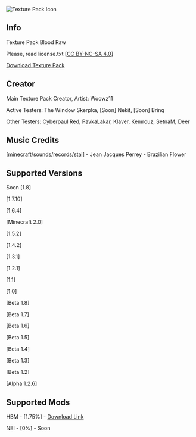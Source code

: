 ![Texture Pack Icon](../woowz/logo.png)

## Info

Texture Pack Blood Raw

Please, read license.txt [[CC BY-NC-SA 4.0](https://creativecommons.org/licenses/by-nc-sa/4.0/)]

[Download Texture Pack](https://github.com/Woowz11/BloodRaw-Minecraft/releases)

## Creator

Main Texture Pack Creator, Artist: Woowz11

Active Testers: The Window Skerpka, [Soon] Nekit, [Soon] Brinq

Other Testers: Cyberpaul Red, [PavkaLakar](https://github.com/PavkaLakar), Klaver, Kemrouz, SetnaM, Deer

## Music Credits

[[minecraft/sounds/records/stal](https://github.com/Woowz11/BloodRaw-Minecraft/blob/main/assets/minecraft/sounds/records/stal.ogg)] - Jean Jacques Perrey - Brazilian Flower

## Supported Versions

Soon [1.8]

[1.7.10]

[1.6.4]

[Minecraft 2.0]

[1.5.2]

[1.4.2]

[1.3.1]

[1.2.1]

[1.1]

[1.0]

[Beta 1.8]

[Beta 1.7]

[Beta 1.6]

[Beta 1.5]

[Beta 1.4]

[Beta 1.3]

[Beta 1.2]

[Alpha 1.2.6]

## Supported Mods

HBM - [1.75%] - [Download Link](https://www.curseforge.com/minecraft/mc-mods/hbms-nuclear-tech-mod)

NEI - [0%] - Soon